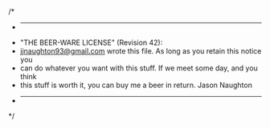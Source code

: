 /*
 * ----------------------------------------------------------------------------
 * "THE BEER-WARE LICENSE" (Revision 42):
 * <jjnaughton93@gmail.com> wrote this file.  As long as you retain this notice you
 * can do whatever you want with this stuff. If we meet some day, and you think
 * this stuff is worth it, you can buy me a beer in return.   Jason Naughton
 * ----------------------------------------------------------------------------
 */

